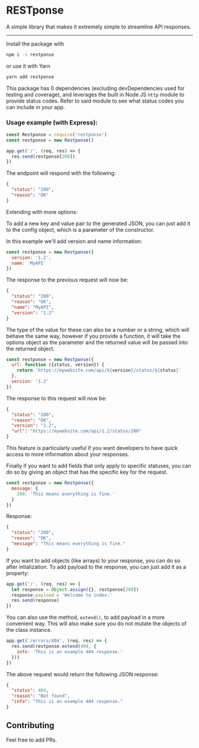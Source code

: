 # RESTponse
A simple library that makes it extremely simple to streamline API responses.
___

Install the package with

```sh
npm i -s restponse
```

or use it with Yarn

```sh
yarn add restponse
```

This package has 0 dependencies (excluding devDependencies used for testing and coverage), and leverages the built in Node JS `http` module to provide status codes. Refer to said module to see what status codes you can include in your app.

### Usage example (with Express):

```js
const Restponse = require('restponse')
const restponse = new Restponse()

app.get('/', (req, res) => {
  res.send(restponse[200])
})
```

The endpoint will respond with the following:

```json
{
  "status": "200",
  "reason": "OK"
}
```

Extending with more options:

To add a new key and value pair to the generated JSON, you can just add it to the config object, which is a parameter of the constructor.

In this example we'll add version and name information:

```js
const restponse = new Restponse({
  version: '1.2',
  name: 'MyAPI'
})
```

The response to the previous request will now be:

```json
{
  "status": "200",
  "reason": "OK",
  "name": "MyAPI",
  "version": "1.2"
}
```

The type of the value for these can also be a number or a string, which will behave the same way, however if you provide a function, it will take the options object as the parameter and the returned value will be passed into the returned object.


```js
const restponse = new Restponse({
  url: function ({status, version}) {
    return `https://mywebsite.com/api/${version}/status/${status}`
  },
  version: '1.2'
})
```

The response to this request will now be:

```json
{
  "status": "200",
  "reason": "OK",
  "version": "1.2",
  "url": "https://mywebsite.com/api/1.2/status/200"
}
```

This feature is particularly useful if you want developers to have quick access to more information about your responses.

Finally if you want to add fields that only apply to specific statuses, you can do so by giving an object that has the specific key for the request.


```js
const restponse = new Restponse({
  message: {
    200: 'This means everything is fine.'
  }
})
```

Response:

```json
{
  "status": "200",
  "reason": "OK",
  "message": "This means everything is fine."
}
```

If you want to add objects (like arrays) to your response, you can do so after intialization. To add payload to the response, you can just add it as a property:

```js
app.get('/', (req, res) => {
  let response = Object.assign({}, restponse[200])
  response.payload = 'Welcome to index.'
  res.send(response)
})
```

You can also use the method, `extend()`, to add payload in a more convenient way. This will also make sure you do not mutate the objects of the class instance.

```js
app.get('/errors/404', (req, res) => {
  res.send(restponse.extend(404, {
    info: 'This is an example 404 response.'
  }))
})
```

The above request would return the following JSON response:

```json
{
  "status": 404,
  "reason": "Not found",
  "info": "This is an example 404 response."
}
```

## Contributing

Feel free to add PRs.
